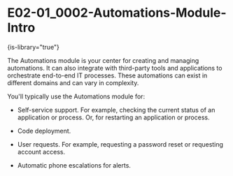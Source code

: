 # E02-01_0002-Automations-Module-Intro

{is-library="true"}

<snippet id="E02-01_0002-Automations-Module-Intro_snippet">



The Automations module is your center for creating and managing automations. It can also integrate with third-party tools and applications to orchestrate end-to-end IT processes. These automations can exist in different domains and can vary in complexity.

You'll typically use the Automations module for:

* Self-service support. For example, checking the current status of an application or process. Or, for restarting an application or process.

* Code deployment.

* User requests. For example, requesting a password reset or requesting account access.

* Automatic phone escalations for alerts.



</snippet>